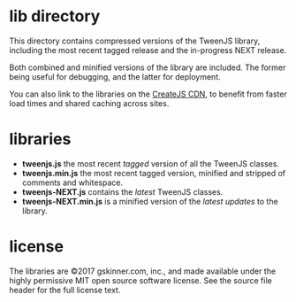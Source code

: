 # lib directory
This directory contains compressed versions of the TweenJS library, including the most recent tagged release and the
in-progress NEXT release.

Both combined and minified versions of the library are included. The former being useful for debugging, and the latter
for deployment.

You can also link to the libraries on the [CreateJS CDN](http://code.createjs.com/), to benefit from faster load times
and shared caching across sites.


# libraries
* **tweenjs.js** the most recent _tagged_ version of all the TweenJS classes.
* **tweenjs.min.js** the most recent tagged version, minified and stripped of comments and whitespace.
* **tweenjs-NEXT.js** contains the _latest_ TweenJS classes.
* **tweenjs-NEXT.min.js** is a minified version of the _latest updates_ to the library.


# license
The libraries are ©2017 gskinner.com, inc., and made available under the highly permissive MIT open source software
license. See the source file header for the full license text.
